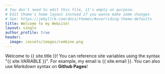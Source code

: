 ```yaml
---
# You don't need to edit this file, it's empty on purpose.
# Edit theme's home layout instead if you wanna make some changes
# See: https://jekyllrb.com/docs/themes/#overriding-theme-defaults
title: Welcome to my Website!
layout: single
author_profile: true
header:
  image: /assets/images/combine.png
---
```

Welcome to {{ site.title }}! You can reference site variables using the syntax "\{\{ site.VARIABLE \}\}".
For example, my email is {{ site.email }}.
You can also use *Markdown* syntax on **Github Pages**!
